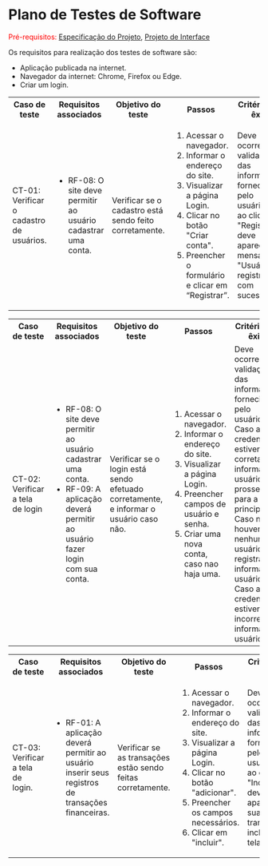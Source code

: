 # Plano de Testes de Software

<span style="color:red">Pré-requisitos: <a href="https://github.com/ICEI-PUC-Minas-PMV-ADS/pmv-ads-2024-1-e1-proj-web-t10-pmv-ads-2024-1-e1-proj-financeiro/blob/main/documentos/02-Especifica%C3%A7%C3%A3o_do_Projeto.md"> Especificação do Projeto</a></span>, <a href="https://github.com/ICEI-PUC-Minas-PMV-ADS/pmv-ads-2024-1-e1-proj-web-t10-pmv-ads-2024-1-e1-proj-financeiro/blob/main/documentos/04-Projeto_de_Interface.md"> Projeto de Interface</a>

Os requisitos para realização dos testes de software são:

<ul>
<li>Aplicação publicada na internet.</li>
<li>Navegador da internet: Chrome, Firefox ou Edge.</li>
<li>Criar um login.</li>
</ul>

<table>
 <tr>
  <th>Caso de teste</th>
  <th>Requisitos associados</th>
  <th>Objetivo do teste</th>
  <th>Passos</th>
  <th>Critérios de êxito</th>
  <th>Responsável</th>
 </tr>
 <tr>
  <td>CT-01: Verificar o cadastro de usuários.</td>
  <td>
   <ul>
    <li>RF-08:	O site deve permitir ao usuário cadastrar uma conta.</li>
   </ul>
  </td>
  <td>Verificar se o cadastro está sendo feito corretamente.</td>
  <td>
   <ol>
    <li>Acessar o navegador.</li>
    <li>Informar o endereço do site.</li>
    <li>Visualizar a página Login.</li>
    <li>Clicar no botão "Criar conta".</li>
    <li>Preencher o formulário e clicar em “Registrar”.</li>
   </ol>
   </td>
  <td>Deve ocorrer uma validação das informações fornecidas pelo usuário, e ao clicar em "Registrar", deve aparecer a mensagem "Usuário registrado com sucesso!"</td>
  <td>Yasmin Maia</td>
 </tr>
</table>

<table>
 <tr>
  <th>Caso de teste</th>
  <th>Requisitos associados</th>
  <th>Objetivo do teste</th>
  <th>Passos</th>
  <th>Critérios de êxito</th>
  <th>Responsável</th>
 </tr>
 <tr>
  <td>CT-02: Verificar a tela de login</td>
  <td>
   <ul>
    <li>RF-08:	O site deve permitir ao usuário cadastrar uma conta.</li>
    <li>RF-09:  A aplicação deverá permitir ao usuário fazer login com sua conta.</li>
   </ul>
  </td>
  <td>Verificar se o login está sendo efetuado corretamente, e informar o usuário caso não.</td>
  <td>
   <ol>
    <li>Acessar o navegador.</li>
    <li>Informar o endereço do site.</li>
    <li>Visualizar a página Login.</li>
    <li>Preencher campos de usuário e senha.</li>
    <li>Criar uma nova conta, caso nao haja uma.</li>
   </ol>
   </td>
  <td>Deve ocorrer uma validação das informações fornecidas pelo usuário. Caso as credenciais estiverem corretas, informar ao usuário e prosseguir para a tela principal. Caso não houver nenhum usuário registrado, informar ao usuário. Caso as credenciais estiverem incorretas, informar ao usuário.</td>
  <td>Lucas Silva</td>
 </tr>
</table>

<table>
 <tr>
  <th>Caso de teste</th>
  <th>Requisitos associados</th>
  <th>Objetivo do teste</th>
  <th>Passos</th>
  <th>Critérios de êxito</th>
  <th>Responsável</th>
 </tr>
 <tr>
  <td>CT-03: Verificar a tela de login.</td>
  <td>
   <ul>
    <li>RF-01: A aplicação deverá permitir ao usuário inserir seus registros de transações financeiras.</li>
   </ul>
  </td>
  <td>Verificar se as transações estão sendo feitas corretamente. </td>
  <td>
   <ol>
    <li>Acessar o navegador.</li>
    <li>Informar o endereço do site.</li>
    <li>Visualizar a página Login.</li>
    <li>Clicar no botão "adicionar".</li>
    <li>Preencher os campos necessários.</li>
    <li>Clicar em "incluir".</li>
   </ol>
   </td>
  <td>Deve ocorrer uma validação das informações fornecidas pelo usuário, e ao clicar em "Incluir", deve aparecer  suas transações incluidas na tela.</td>
  <td>Ana Carolina</td>
 </tr>
</table>

